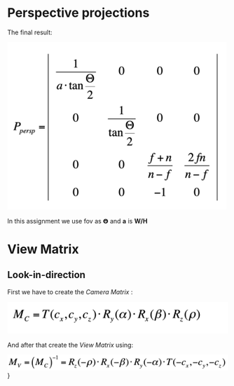 # Perspective projections

The final result:

<img width="500" src=./img/pers.png>

In this assignment we use fov as **𝝝** and **a** is **W/H**

# View Matrix

## Look-in-direction

First we have to create the *Camera Matrix* :

<img width="800" src=./img/camera.png>

And after that create the *View Matrix* using:

<img width="800" src=./img/view.png>}
